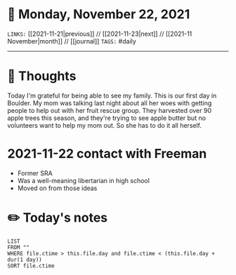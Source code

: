 # 📅 Monday, November 22, 2021
`LINKS:` [[2021-11-21|previous]] // [[2021-11-23|next]] // [[2021-11 November|month]] // [[journal]] 
`TAGS:` #daily

---
# 💭 Thoughts
Today I'm grateful for being able to see my family. This is our first day in Boulder. My mom was talking last night about all her woes with getting people to help out with her fruit rescue group. They harvested over 90 apple trees this season, and they're trying to see apple butter but no volunteers want to help my mom out. So she has to do it all herself. 

# 2021-11-22 contact with Freeman
- Former SRA
- Was a well-meaning libertarian in high school
- Moved on from those ideas

# ✏️ Today's notes
```dataview
LIST 
FROM ""
WHERE file.ctime > this.file.day and file.ctime < (this.file.day + dur(1 day))
SORT file.ctime
```
